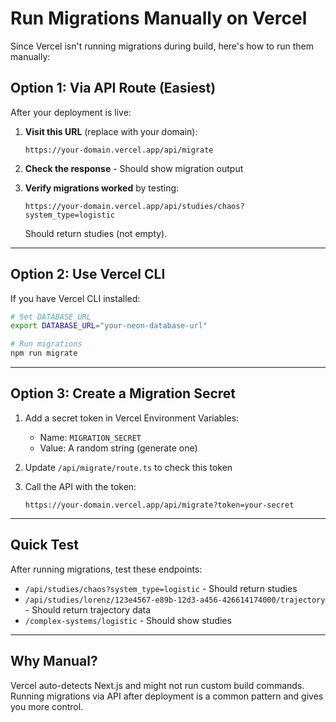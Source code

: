 # Run Migrations Manually on Vercel

Since Vercel isn't running migrations during build, here's how to run them manually:

## Option 1: Via API Route (Easiest)

After your deployment is live:

1. **Visit this URL** (replace with your domain):
   ```
   https://your-domain.vercel.app/api/migrate
   ```

2. **Check the response** - Should show migration output

3. **Verify migrations worked** by testing:
   ```
   https://your-domain.vercel.app/api/studies/chaos?system_type=logistic
   ```
   Should return studies (not empty).

---

## Option 2: Use Vercel CLI

If you have Vercel CLI installed:

```bash
# Set DATABASE_URL
export DATABASE_URL="your-neon-database-url"

# Run migrations
npm run migrate
```

---

## Option 3: Create a Migration Secret

1. Add a secret token in Vercel Environment Variables:
   - Name: `MIGRATION_SECRET`
   - Value: A random string (generate one)

2. Update `/api/migrate/route.ts` to check this token

3. Call the API with the token:
   ```
   https://your-domain.vercel.app/api/migrate?token=your-secret
   ```

---

## Quick Test

After running migrations, test these endpoints:

- `/api/studies/chaos?system_type=logistic` - Should return studies
- `/api/studies/lorenz/123e4567-e89b-12d3-a456-426614174000/trajectory` - Should return trajectory data
- `/complex-systems/logistic` - Should show studies

---

## Why Manual?

Vercel auto-detects Next.js and might not run custom build commands. Running migrations via API after deployment is a common pattern and gives you more control.






